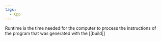 ```yaml
---
tags:
  - Cpp
---
```

Runtime is the time needed for the computer to process the instructions of the program that was generated with the [[build]]
